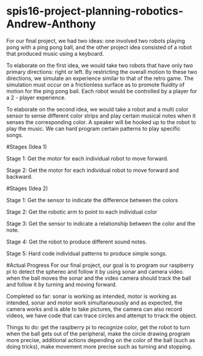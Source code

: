 # spis16-project-planning-robotics-Andrew-Anthony

For our final project, we had two ideas: one involved two robots playing pong with a ping pong ball, and the other project idea consisted of a robot that produced music using a keyboard. 

To elaborate on the first idea, we would take two robots that have only two primary directions: right or left. By restricting the overall motion to these two directions, we simulate an experience similar to that of the retro game. The simulation must occur on a frictionless surface as to promote fluidity of motion for the ping pong ball. Each robot would be controlled by a player for a 2 - player experience. 

To elaborate on the second idea, we would take a robot and a multi color sensor to sense different color strips and play certain musical notes when it senses the corresponding color. A speaker will be hooked up to the robot to play the music. We can hard program certain patterns to play specific songs.

#Stages (Idea 1)

Stage 1: Get the motor for each individual robot to move forward.

Stage 2: Get the motor for each individual robot to move forward and backward.

#Stages (Idea 2)

Stage 1: Get the sensor to indicate the difference between the colors

Stage 2: Get the robotic arm to point to each individual color

Stage 3: Get the sensor to indicate a relationship between the color and the note.

Stage 4: Get the robot to produce different sound notes.

Stage 5: Hard code individual patterns to produce simple songs.

#Actual Progress
For our final project, our goal is to program our raspberry pi to detect the sphereo and follow it by using sonar and camera video.
when the ball moves the sonar and the video camera should track the ball and follow it by turning and moving forward.

Completed so far: sonar is working as intended, motor is working as intended, sonar and motor work simultaneuously and as expected,
the camera works and is able to take pictures, the camera can also record videos, we have code that can trace circles and attempt to trrack the object.

Things to do: get the raspberry pi to recognize color, get the robot to turn when the ball gets out of the peripheral, make the circle drawing program more precise, additional actions depending on the color of the ball (such as doing tricks), make movement more precise
such as turning and stopping.
